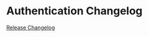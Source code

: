 # Authentication Changelog

[Release Changelog](https://github.com/spryker/authentication/releases)
